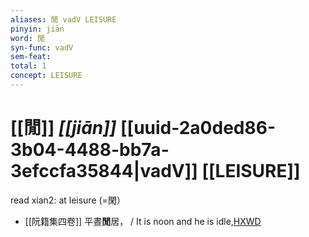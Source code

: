 ```yaml
---
aliases: 閒 vadV LEISURE
pinyin: jiān
word: 閒
syn-func: vadV
sem-feat: 
total: 1
concept: LEISURE 
---
```

# [[閒]] *[[jiān]]*  [[uuid-2a0ded86-3b04-4488-bb7a-3efccfa35844|vadV]] [[LEISURE]]
read xian2: at leisure (=閑）
 - [[阮籍集四卷]] 平晝**閒**居， / It is noon and he is idle,[HXWD](https://hxwd.org/textview.html?location=CH2b1558_CHANT_003-31a.20)